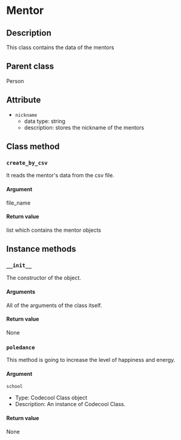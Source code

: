 # Mentor

## Description
This class contains the data of the mentors

## Parent class
Person

## Attribute

* ```nickname```
    * data type: string
    * description: stores the nickname of the mentors

## Class method

### ```create_by_csv```

It reads the mentor's data from the csv file.

#### Argument
file_name

#### Return value
list which contains the mentor objects

## Instance methods

### ```__init__```
The constructor of the object.

#### Arguments

All of the arguments of the class itself.

#### Return value
None

### ```poledance```

This method is going to increase the level of happiness and energy.

#### Argument
```school ```
  * Type: Codecool Class object
  * Description: An instance of Codecool Class.

#### Return value
None

